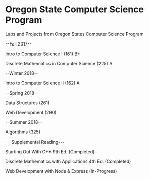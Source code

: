 # Oregon State Computer Science Program
Labs and Projects from Oregon States Computer Science Program

--Fall 2017--

Intro to Computer Science I (161)   B+

Discrete Mathematics in Computer Science (225)   A

--Winter 2018--

Intro to Computer Science II (162)   A
  
--Spring 2018--

Data Structures (261)

Web Development (290)
  
--Summer 2018--

Algorithms (325)



---Supplemental Reading---

Starting Out With C++ 9th Ed. (Completed)

Discrete Mathematics with Applications 4th Ed. (Completed)

Web Development with Node & Express (In-Progress)

